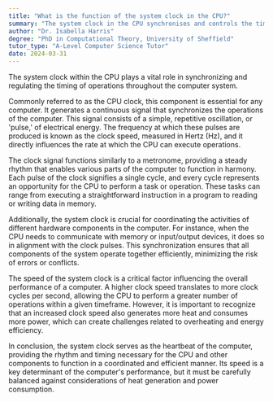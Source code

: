 ```yaml
---
title: "What is the function of the system clock in the CPU?"
summary: "The system clock in the CPU synchronises and controls the timing of operations within the computer system."
author: "Dr. Isabella Harris"
degree: "PhD in Computational Theory, University of Sheffield"
tutor_type: "A-Level Computer Science Tutor"
date: 2024-03-31
---
```


The system clock within the CPU plays a vital role in synchronizing and regulating the timing of operations throughout the computer system.

Commonly referred to as the CPU clock, this component is essential for any computer. It generates a continuous signal that synchronizes the operations of the computer. This signal consists of a simple, repetitive oscillation, or 'pulse,' of electrical energy. The frequency at which these pulses are produced is known as the clock speed, measured in Hertz (Hz), and it directly influences the rate at which the CPU can execute operations.

The clock signal functions similarly to a metronome, providing a steady rhythm that enables various parts of the computer to function in harmony. Each pulse of the clock signifies a single cycle, and every cycle represents an opportunity for the CPU to perform a task or operation. These tasks can range from executing a straightforward instruction in a program to reading or writing data in memory.

Additionally, the system clock is crucial for coordinating the activities of different hardware components in the computer. For instance, when the CPU needs to communicate with memory or input/output devices, it does so in alignment with the clock pulses. This synchronization ensures that all components of the system operate together efficiently, minimizing the risk of errors or conflicts.

The speed of the system clock is a critical factor influencing the overall performance of a computer. A higher clock speed translates to more clock cycles per second, allowing the CPU to perform a greater number of operations within a given timeframe. However, it is important to recognize that an increased clock speed also generates more heat and consumes more power, which can create challenges related to overheating and energy efficiency.

In conclusion, the system clock serves as the heartbeat of the computer, providing the rhythm and timing necessary for the CPU and other components to function in a coordinated and efficient manner. Its speed is a key determinant of the computer's performance, but it must be carefully balanced against considerations of heat generation and power consumption.
    